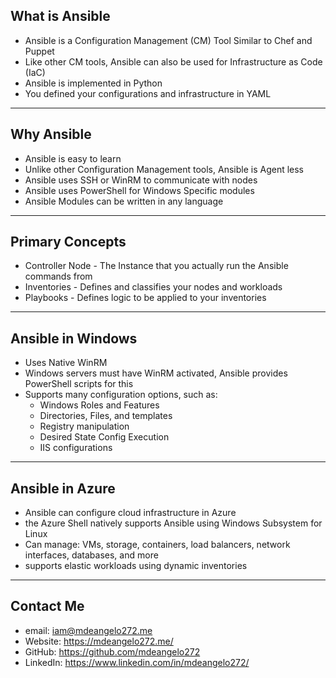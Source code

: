## What is Ansible
* Ansible is a Configuration Management (CM) Tool Similar to Chef and Puppet
* Like other CM tools, Ansible can also be used for Infrastructure as Code (IaC)
* Ansible is implemented in Python
* You defined your configurations and infrastructure in YAML

---

## Why Ansible
* Ansible is easy to learn
* Unlike other Configuration Management tools, Ansible is Agent less
* Ansible uses SSH or WinRM to communicate with nodes
* Ansible uses PowerShell for Windows Specific modules
* Ansible Modules can be written in any language

---

## Primary Concepts
* Controller Node - The Instance that you actually run the Ansible commands from
* Inventories - Defines and classifies your nodes and workloads
* Playbooks - Defines logic to be applied to your inventories

---

## Ansible in Windows
* Uses Native WinRM
* Windows servers must have WinRM activated, Ansible provides PowerShell scripts for this
* Supports many configuration options, such as: 
    * Windows Roles and Features
    * Directories, Files, and templates
    * Registry manipulation
    * Desired State Config Execution
    * IIS configurations

---

## Ansible in Azure
* Ansible can configure cloud infrastructure in Azure
* the Azure Shell natively supports Ansible using Windows Subsystem for Linux
* Can manage: VMs, storage, containers, load balancers, network interfaces, databases, and more
* supports elastic workloads using dynamic inventories

---

## Contact Me
* email: iam@mdeangelo272.me
* Website: https://mdeangelo272.me/
* GitHub: https://github.com/mdeangelo272
* LinkedIn: https://www.linkedin.com/in/mdeangelo272/
